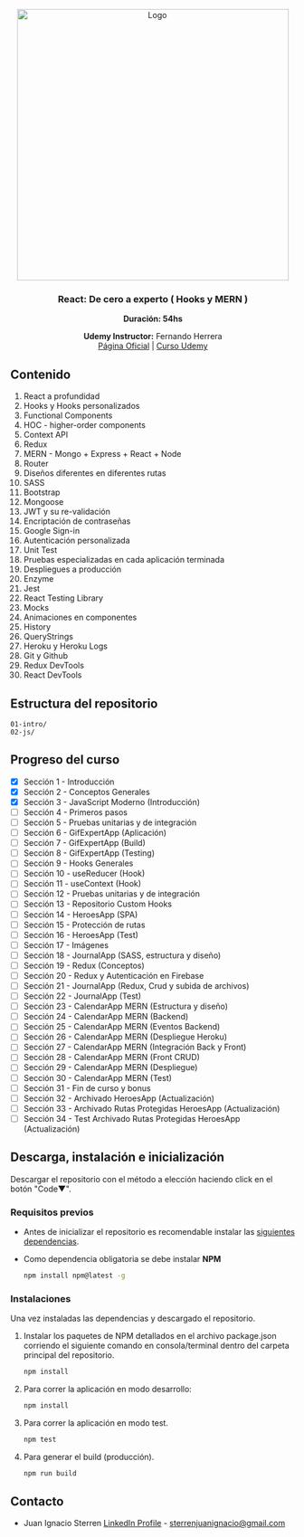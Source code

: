 <p align="center">
  <a href="https://reactjs.org">
    <img src="https://img-b.udemycdn.com/course/480x270/3096364_6113_3.jpg" alt="Logo" width=480 height=auto>
  </a>

<h3 align="center">React: De cero a experto ( Hooks y MERN )</h3>
  <p align="center"><b>Duración: 54hs</b></p>

<p align="center">
    <b>Udemy Instructor:</b> Fernando Herrera
    <br>
    <a target:"_blank" href="https://fernando-herrera.com/">Página Oficial</a>
    |
    <a target:"_blank" href="https://www.udemy.com/course/react-cero-experto/">Curso Udemy</a>
  </p>

## Contenido

1. React a profundidad
2. Hooks y Hooks personalizados
3. Functional Components
4. HOC *-* higher-order components
5. Context API
6. Redux
7. MERN - Mongo + Express + React + Node
8. Router
9. Diseños diferentes en diferentes rutas
10. SASS
11. Bootstrap
12. Mongoose
13. JWT y su re-validación
14. Encriptación de contraseñas
15. Google Sign-in
16. Autenticación personalizada
17. Unit Test
18. Pruebas especializadas en cada aplicación terminada
19. Despliegues a producción
20. Enzyme
21. Jest
22. React Testing Library
23. Mocks
24. Animaciones en componentes
25. History
26. QueryStrings
27. Heroku y Heroku Logs
28. Git y Github
29. Redux DevTools
30. React DevTools

## Estructura del repositorio

```text
01-intro/
02-js/
```

## Progreso del curso

- [X] Sección 1 - Introducción
- [X] Sección 2 - Conceptos Generales
- [X] Sección 3 - JavaScript Moderno (Introducción)
- [ ] Sección 4 - Primeros pasos
- [ ] Sección 5 - Pruebas unitarias y de integración
- [ ] Sección 6 - GifExpertApp (Aplicación)
- [ ] Sección 7 - GifExpertApp (Build)
- [ ] Sección 8 - GifExpertApp (Testing)
- [ ] Sección 9 - Hooks Generales
- [ ] Sección 10 - useReducer (Hook)
- [ ] Sección 11 - useContext (Hook)
- [ ] Sección 12 - Pruebas unitarias y de integración
- [ ] Sección 13 - Repositorio Custom Hooks
- [ ] Sección 14 - HeroesApp (SPA)
- [ ] Sección 15 - Protección de rutas
- [ ] Sección 16 - HeroesApp (Test)
- [ ] Sección 17 - Imágenes
- [ ] Sección 18 - JournalApp (SASS, estructura y diseño)
- [ ] Sección 19 - Redux (Conceptos)
- [ ] Sección 20 - Redux y Autenticación en Firebase
- [ ] Sección 21 - JournalApp (Redux, Crud y subida de archivos)
- [ ] Sección 22 - JournalApp (Test)
- [ ] Sección 23 - CalendarApp MERN (Estructura y diseño)
- [ ] Sección 24 - CalendarApp MERN (Backend)
- [ ] Sección 25 - CalendarApp MERN (Eventos Backend)
- [ ] Sección 26 - CalendarApp MERN (Despliegue Heroku)
- [ ] Sección 27 - CalendarApp MERN (Integración Back y Front)
- [ ] Sección 28 - CalendarApp MERN (Front CRUD)
- [ ] Sección 29 - CalendarApp MERN (Despliegue)
- [ ] Sección 30 - CalendarApp MERN (Test)
- [ ] Sección 31 - Fin de curso y bonus
- [ ] Sección 32 - Archivado HeroesApp (Actualización)
- [ ] Sección 33 - Archivado Rutas Protegidas HeroesApp (Actualización)
- [ ] Sección 34 - Test Archivado Rutas Protegidas HeroesApp (Actualización)

## Descarga, instalación e inicialización

Descargar el repositorio con el método a elección haciendo click en el botón "Code▼".

### Requisitos previos

- Antes de inicializar el repositorio es recomendable instalar las [siguientes dependencias](https://gist.github.com/Klerith/4a4abfd88a88b2d1f16efd95fea41362).

* Como dependencia obligatoria se debe instalar **NPM**

  ```sh
  npm install npm@latest -g
  ```

### Instalaciones

Una vez instaladas las dependencias y descargado el repositorio.

1. Instalar los paquetes de NPM detallados en el archivo package.json corriendo el siguiente comando en consola/terminal dentro del carpeta principal del repositorio.

   ```sh
   npm install
   ```
2. Para correr la aplicación en modo desarrollo:

   ```sh
   npm install
   ```
3. Para correr la aplicación en modo test.

   ```sh
   npm test
   ```
4. Para generar el build (producción).

   ```sh
   npm run build
   ```

## Contacto

- Juan Ignacio Sterren [LinkedIn Profile](https://www.linkedin.com/in/sterrenjuan/) - sterrenjuanignacio@gmail.com
